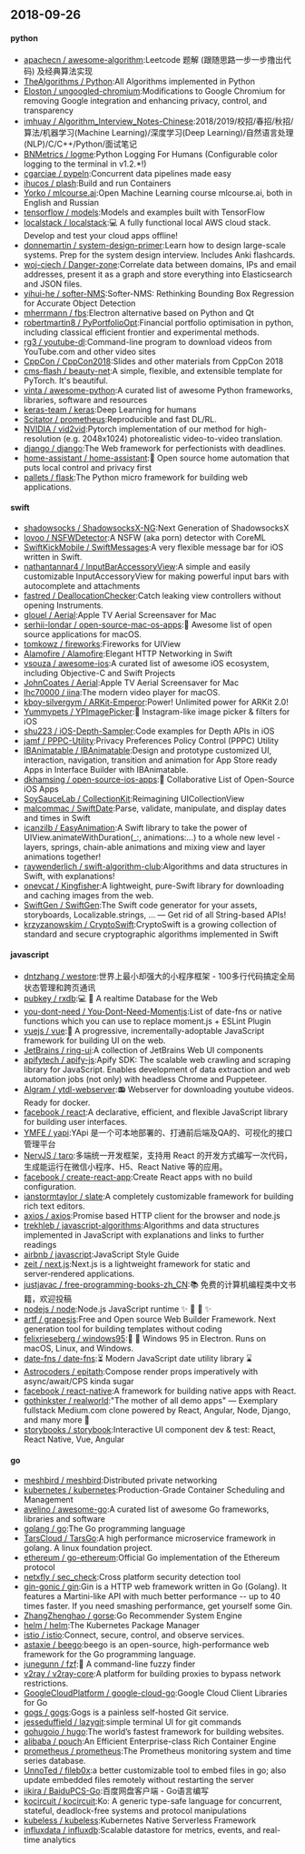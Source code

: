 ## 2018-09-26

#### python
* [apachecn / awesome-algorithm](https://github.com/apachecn/awesome-algorithm):Leetcode 题解 (跟随思路一步一步撸出代码) 及经典算法实现
* [TheAlgorithms / Python](https://github.com/TheAlgorithms/Python):All Algorithms implemented in Python
* [Eloston / ungoogled-chromium](https://github.com/Eloston/ungoogled-chromium):Modifications to Google Chromium for removing Google integration and enhancing privacy, control, and transparency
* [imhuay / Algorithm_Interview_Notes-Chinese](https://github.com/imhuay/Algorithm_Interview_Notes-Chinese):2018/2019/校招/春招/秋招/算法/机器学习(Machine Learning)/深度学习(Deep Learning)/自然语言处理(NLP)/C/C++/Python/面试笔记
* [BNMetrics / logme](https://github.com/BNMetrics/logme):Python Logging For Humans (Configurable color logging to the terminal in v1.2.*!)
* [cgarciae / pypeln](https://github.com/cgarciae/pypeln):Concurrent data pipelines made easy
* [ihucos / plash](https://github.com/ihucos/plash):Build and run Containers
* [Yorko / mlcourse.ai](https://github.com/Yorko/mlcourse.ai):Open Machine Learning course mlcourse.ai, both in English and Russian
* [tensorflow / models](https://github.com/tensorflow/models):Models and examples built with TensorFlow
* [localstack / localstack](https://github.com/localstack/localstack):💻
A fully functional local AWS cloud stack. Develop and test your cloud apps offline!
* [donnemartin / system-design-primer](https://github.com/donnemartin/system-design-primer):Learn how to design large-scale systems. Prep for the system design interview. Includes Anki flashcards.
* [woj-ciech / Danger-zone](https://github.com/woj-ciech/Danger-zone):Correlate data between domains, IPs and email addresses, present it as a graph and store everything into Elasticsearch and JSON files.
* [yihui-he / softer-NMS](https://github.com/yihui-he/softer-NMS):Softer-NMS: Rethinking Bounding Box Regression for Accurate Object Detection
* [mherrmann / fbs](https://github.com/mherrmann/fbs):Electron alternative based on Python and Qt
* [robertmartin8 / PyPortfolioOpt](https://github.com/robertmartin8/PyPortfolioOpt):Financial portfolio optimisation in python, including classical efficient frontier and experimental methods.
* [rg3 / youtube-dl](https://github.com/rg3/youtube-dl):Command-line program to download videos from YouTube.com and other video sites
* [CppCon / CppCon2018](https://github.com/CppCon/CppCon2018):Slides and other materials from CppCon 2018
* [cms-flash / beauty-net](https://github.com/cms-flash/beauty-net):A simple, flexible, and extensible template for PyTorch. It's beautiful.
* [vinta / awesome-python](https://github.com/vinta/awesome-python):A curated list of awesome Python frameworks, libraries, software and resources
* [keras-team / keras](https://github.com/keras-team/keras):Deep Learning for humans
* [Scitator / prometheus](https://github.com/Scitator/prometheus):Reproducible and fast DL/RL.
* [NVIDIA / vid2vid](https://github.com/NVIDIA/vid2vid):Pytorch implementation of our method for high-resolution (e.g. 2048x1024) photorealistic video-to-video translation.
* [django / django](https://github.com/django/django):The Web framework for perfectionists with deadlines.
* [home-assistant / home-assistant](https://github.com/home-assistant/home-assistant):🏡
Open source home automation that puts local control and privacy first
* [pallets / flask](https://github.com/pallets/flask):The Python micro framework for building web applications.

#### swift
* [shadowsocks / ShadowsocksX-NG](https://github.com/shadowsocks/ShadowsocksX-NG):Next Generation of ShadowsocksX
* [lovoo / NSFWDetector](https://github.com/lovoo/NSFWDetector):A NSFW (aka porn) detector with CoreML
* [SwiftKickMobile / SwiftMessages](https://github.com/SwiftKickMobile/SwiftMessages):A very flexible message bar for iOS written in Swift.
* [nathantannar4 / InputBarAccessoryView](https://github.com/nathantannar4/InputBarAccessoryView):A simple and easily customizable InputAccessoryView for making powerful input bars with autocomplete and attachments
* [fastred / DeallocationChecker](https://github.com/fastred/DeallocationChecker):Catch leaking view controllers without opening Instruments.
* [glouel / Aerial](https://github.com/glouel/Aerial):Apple TV Aerial Screensaver for Mac
* [serhii-londar / open-source-mac-os-apps](https://github.com/serhii-londar/open-source-mac-os-apps):🚀
Awesome list of open source applications for macOS.
* [tomkowz / fireworks](https://github.com/tomkowz/fireworks):Fireworks for UIView
* [Alamofire / Alamofire](https://github.com/Alamofire/Alamofire):Elegant HTTP Networking in Swift
* [vsouza / awesome-ios](https://github.com/vsouza/awesome-ios):A curated list of awesome iOS ecosystem, including Objective-C and Swift Projects
* [JohnCoates / Aerial](https://github.com/JohnCoates/Aerial):Apple TV Aerial Screensaver for Mac
* [lhc70000 / iina](https://github.com/lhc70000/iina):The modern video player for macOS.
* [kboy-silvergym / ARKit-Emperor](https://github.com/kboy-silvergym/ARKit-Emperor):Power! Unlimited power for ARKit 2.0!
* [Yummypets / YPImagePicker](https://github.com/Yummypets/YPImagePicker):📸
Instagram-like image picker & filters for iOS
* [shu223 / iOS-Depth-Sampler](https://github.com/shu223/iOS-Depth-Sampler):Code examples for Depth APIs in iOS
* [jamf / PPPC-Utility](https://github.com/jamf/PPPC-Utility):Privacy Preferences Policy Control (PPPC) Utility
* [IBAnimatable / IBAnimatable](https://github.com/IBAnimatable/IBAnimatable):Design and prototype customized UI, interaction, navigation, transition and animation for App Store ready Apps in Interface Builder with IBAnimatable.
* [dkhamsing / open-source-ios-apps](https://github.com/dkhamsing/open-source-ios-apps):📱
Collaborative List of Open-Source iOS Apps
* [SoySauceLab / CollectionKit](https://github.com/SoySauceLab/CollectionKit):Reimagining UICollectionView
* [malcommac / SwiftDate](https://github.com/malcommac/SwiftDate):Parse, validate, manipulate, and display dates and times in Swift
* [icanzilb / EasyAnimation](https://github.com/icanzilb/EasyAnimation):A Swift library to take the power of UIView.animateWithDuration(_:, animations:...) to a whole new level - layers, springs, chain-able animations and mixing view and layer animations together!
* [raywenderlich / swift-algorithm-club](https://github.com/raywenderlich/swift-algorithm-club):Algorithms and data structures in Swift, with explanations!
* [onevcat / Kingfisher](https://github.com/onevcat/Kingfisher):A lightweight, pure-Swift library for downloading and caching images from the web.
* [SwiftGen / SwiftGen](https://github.com/SwiftGen/SwiftGen):The Swift code generator for your assets, storyboards, Localizable.strings, … — Get rid of all String-based APIs!
* [krzyzanowskim / CryptoSwift](https://github.com/krzyzanowskim/CryptoSwift):CryptoSwift is a growing collection of standard and secure cryptographic algorithms implemented in Swift

#### javascript
* [dntzhang / westore](https://github.com/dntzhang/westore):世界上最小却强大的小程序框架 - 100多行代码搞定全局状态管理和跨页通讯
* [pubkey / rxdb](https://github.com/pubkey/rxdb):💻
📱
A realtime Database for the Web
* [you-dont-need / You-Dont-Need-Momentjs](https://github.com/you-dont-need/You-Dont-Need-Momentjs):List of date-fns or native functions which you can use to replace moment.js + ESLint Plugin
* [vuejs / vue](https://github.com/vuejs/vue):🖖
A progressive, incrementally-adoptable JavaScript framework for building UI on the web.
* [JetBrains / ring-ui](https://github.com/JetBrains/ring-ui):A collection of JetBrains Web UI components
* [apifytech / apify-js](https://github.com/apifytech/apify-js):Apify SDK: The scalable web crawling and scraping library for JavaScript. Enables development of data extraction and web automation jobs (not only) with headless Chrome and Puppeteer.
* [Algram / ytdl-webserver](https://github.com/Algram/ytdl-webserver):📻
Webserver for downloading youtube videos. Ready for docker.
* [facebook / react](https://github.com/facebook/react):A declarative, efficient, and flexible JavaScript library for building user interfaces.
* [YMFE / yapi](https://github.com/YMFE/yapi):YApi 是一个可本地部署的、打通前后端及QA的、可视化的接口管理平台
* [NervJS / taro](https://github.com/NervJS/taro):多端统一开发框架，支持用 React 的开发方式编写一次代码，生成能运行在微信小程序、H5、React Native 等的应用。
* [facebook / create-react-app](https://github.com/facebook/create-react-app):Create React apps with no build configuration.
* [ianstormtaylor / slate](https://github.com/ianstormtaylor/slate):A completely customizable framework for building rich text editors.
* [axios / axios](https://github.com/axios/axios):Promise based HTTP client for the browser and node.js
* [trekhleb / javascript-algorithms](https://github.com/trekhleb/javascript-algorithms):Algorithms and data structures implemented in JavaScript with explanations and links to further readings
* [airbnb / javascript](https://github.com/airbnb/javascript):JavaScript Style Guide
* [zeit / next.js](https://github.com/zeit/next.js):Next.js is a lightweight framework for static and server‑rendered applications.
* [justjavac / free-programming-books-zh_CN](https://github.com/justjavac/free-programming-books-zh_CN):📚
免费的计算机编程类中文书籍，欢迎投稿
* [nodejs / node](https://github.com/nodejs/node):Node.js JavaScript runtime
✨
🐢
🚀
✨
* [artf / grapesjs](https://github.com/artf/grapesjs):Free and Open source Web Builder Framework. Next generation tool for building templates without coding
* [felixrieseberg / windows95](https://github.com/felixrieseberg/windows95):💩
🚀
Windows 95 in Electron. Runs on macOS, Linux, and Windows.
* [date-fns / date-fns](https://github.com/date-fns/date-fns):⏳
Modern JavaScript date utility library
⌛️
* [Astrocoders / epitath](https://github.com/Astrocoders/epitath):Compose render props imperatively with async/await/CPS kinda sugar
* [facebook / react-native](https://github.com/facebook/react-native):A framework for building native apps with React.
* [gothinkster / realworld](https://github.com/gothinkster/realworld):"The mother of all demo apps" — Exemplary fullstack Medium.com clone powered by React, Angular, Node, Django, and many more
🏅
* [storybooks / storybook](https://github.com/storybooks/storybook):Interactive UI component dev & test: React, React Native, Vue, Angular

#### go
* [meshbird / meshbird](https://github.com/meshbird/meshbird):Distributed private networking
* [kubernetes / kubernetes](https://github.com/kubernetes/kubernetes):Production-Grade Container Scheduling and Management
* [avelino / awesome-go](https://github.com/avelino/awesome-go):A curated list of awesome Go frameworks, libraries and software
* [golang / go](https://github.com/golang/go):The Go programming language
* [TarsCloud / TarsGo](https://github.com/TarsCloud/TarsGo):A high performance microservice framework in golang. A linux foundation project.
* [ethereum / go-ethereum](https://github.com/ethereum/go-ethereum):Official Go implementation of the Ethereum protocol
* [netxfly / sec_check](https://github.com/netxfly/sec_check):Cross platform security detection tool
* [gin-gonic / gin](https://github.com/gin-gonic/gin):Gin is a HTTP web framework written in Go (Golang). It features a Martini-like API with much better performance -- up to 40 times faster. If you need smashing performance, get yourself some Gin.
* [ZhangZhenghao / gorse](https://github.com/ZhangZhenghao/gorse):Go Recommender System Engine
* [helm / helm](https://github.com/helm/helm):The Kubernetes Package Manager
* [istio / istio](https://github.com/istio/istio):Connect, secure, control, and observe services.
* [astaxie / beego](https://github.com/astaxie/beego):beego is an open-source, high-performance web framework for the Go programming language.
* [junegunn / fzf](https://github.com/junegunn/fzf):🌸
A command-line fuzzy finder
* [v2ray / v2ray-core](https://github.com/v2ray/v2ray-core):A platform for building proxies to bypass network restrictions.
* [GoogleCloudPlatform / google-cloud-go](https://github.com/GoogleCloudPlatform/google-cloud-go):Google Cloud Client Libraries for Go
* [gogs / gogs](https://github.com/gogs/gogs):Gogs is a painless self-hosted Git service.
* [jesseduffield / lazygit](https://github.com/jesseduffield/lazygit):simple terminal UI for git commands
* [gohugoio / hugo](https://github.com/gohugoio/hugo):The world’s fastest framework for building websites.
* [alibaba / pouch](https://github.com/alibaba/pouch):An Efficient Enterprise-class Rich Container Engine
* [prometheus / prometheus](https://github.com/prometheus/prometheus):The Prometheus monitoring system and time series database.
* [UnnoTed / fileb0x](https://github.com/UnnoTed/fileb0x):a better customizable tool to embed files in go; also update embedded files remotely without restarting the server
* [iikira / BaiduPCS-Go](https://github.com/iikira/BaiduPCS-Go):百度网盘客户端 - Go语言编写
* [kocircuit / kocircuit](https://github.com/kocircuit/kocircuit):Ko: A generic type-safe language for concurrent, stateful, deadlock-free systems and protocol manipulations
* [kubeless / kubeless](https://github.com/kubeless/kubeless):Kubernetes Native Serverless Framework
* [influxdata / influxdb](https://github.com/influxdata/influxdb):Scalable datastore for metrics, events, and real-time analytics
